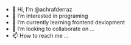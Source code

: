 - 👋 Hi, I’m @achrafderraz
- 👀 I’m interested in programing
- 🌱 I’m currently learning frontend devlopment
- 💞️ I’m looking to collaborate on ...
- 📫 How to reach me ...

<!---
achrafderraz/achrafderraz is a ✨ special ✨ repository because its `README.md` (this file) appears on your GitHub profile.
You can click the Preview link to take a look at your changes.
--->

